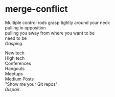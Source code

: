 # merge-conflict

Multiple control rods grasp tightly around your neck  
pulling in opposition  
pulling you away from where you want to be  
need to be  
_Gasping_. 

New tech  
  High tech  
    Conferences  
      Hangouts  
      Meetups  
        Medium Posts  
        "Show me your Git repos"  
_Dispair_.
